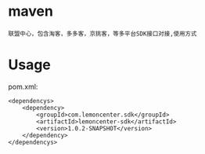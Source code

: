 # maven
	联盟中心，包含淘客，多多客，京挑客，等多平台SDK接口对接,使用方式
# Usage

pom.xml:

    <dependencys>
		<dependency>
		    <groupId>com.lemoncenter.sdk</groupId>
		    <artifactId>lemoncenter-sdk</artifactId>
		    <version>1.0.2-SNAPSHOT</version>
		</dependency>
    </dependencys>